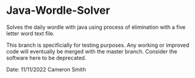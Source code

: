 # Java-Wordle-Solver
Solves the daily wordle with java using process of elimination with a five letter word text file.

This branch is specificially for testing purposes. Any working or improved code will eventually
be merged with the master branch. Consider the software here to be deprecated.

Date: 11/11/2022
Cameron Smith
